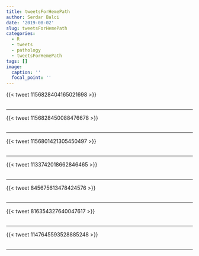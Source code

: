 ```yaml
---
title: tweetsForHemePath
author: Serdar Balci
date: '2019-08-02'
slug: tweetsForHemePath
categories:
  - R
  - tweets
  - pathology
  - tweetsForHemePath
tags: []
image:
  caption: ''
  focal_point: ''
---
```



{{< tweet 1156828404165021698 >}}
<br>
<br>
<hr>
{{< tweet 1156828450088476678 >}}
<br>
<br>
<hr>
{{< tweet 1156801421305450497 >}}
<br>
<br>
<hr>
{{< tweet 1133742018662846465 >}}
<br>
<br>
<hr>
{{< tweet 845675613478424576 >}}
<br>
<br>
<hr>
{{< tweet 816354327640047617 >}}
<br>
<br>
<hr>
{{< tweet 1147645593528885248 >}}
<br>
<br>
<hr>
